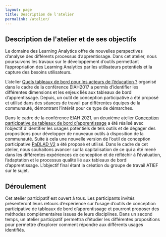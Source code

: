 ```yaml
---
layout: page
title: Description de l'atelier
permalink: /atelier/
---
```

## Description de l'atelier et de ses objectifs
Le domaine des Learning Analytics offre de nouvelles perspectives d’analyse des différents processus d’apprentissage. Dans cet atelier, nous poursuivons les travaux sur le développement d’outils permettant l’appropriation des Learning Analytics par les utilisateurs potentiels et la capture des besoins utilisateurs.

L’atelier [Quels tableaux de bord pour les acteurs de l’éducation ?](https://tbeiah17.wordpress.com/2017/02/23/format-de-latelier/) organisé dans le cadre de la conférence EIAH2017 a permis d’identifier les différentes dimensions et les enjeux liés aux tableaux de bord d’apprentissage. Depuis, un outil de conception participative a été proposé et utilisé dans des séances de travail par différentes équipes de la communauté, démontrant l’intérêt pour ce type de démarches. 

Dans le cadre de la conférence EIAH 2021, un deuxième atelier [Conception participative de tableaux de bord d’apprentissage](https://padlad.github.io/EIAH2021/) a été réalisé avec l’objectif d’identifier les usages potentiels de tels outils et de dégager des propositions pour développer de nouveaux outils à disposition de la communauté. 
Suite à cela une nouvelle version de l’outil de conception participative [PaDLAD V2](https://padlad.github.io/Participatory-Design-ToolkitV2/) a été proposé et utilisé.
Dans le cadre de cet atelier, nous souhaitons avancer sur la capitalisation de ce qui a été mené dans les différentes expériences de conception et de réfléchir à l’évaluation, l’adaptation et le processus qualité lié aux tableaux de bord d’apprentissage. L’objectif final étant la création du groupe de travail ATIEF sur le sujet.


## Déroulement
Cet atelier participatif est ouvert à tous. Les participants invités présenteront leurs retours d’expérience sur l’usage d’outils de conception participative de tableaux de bord d’apprentissage et pourront proposer des méthodes complémentaires issues de leurs disciplines. 
Dans un second temps, un atelier participatif permettra d’étudier les différentes propositions pour permettre d’explorer comment répondre aux différents usages identifiés. 

